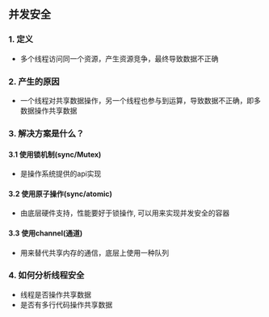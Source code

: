 ## 并发安全

### 1. 定义
- 多个线程访问同一个资源，产生资源竞争，最终导致数据不正确

### 2. 产生的原因
- 一个线程对共享数据操作，另一个线程也参与到运算，导致数据不正确，即多数据操作共享数据

### 3. 解决方案是什么？
#### 3.1 使用锁机制(sync/Mutex)
- 是操作系统提供的api实现
#### 3.2 使用原子操作(sync/atomic)
- 由底层硬件支持，性能要好于锁操作, 可以用来实现并发安全的容器
#### 3.3 使用channel(通道)
- 用来替代共享内存的通信，底层上使用一种队列

### 4. 如何分析线程安全
- 线程是否操作共享数据
- 是否有多行代码操作共享数据

